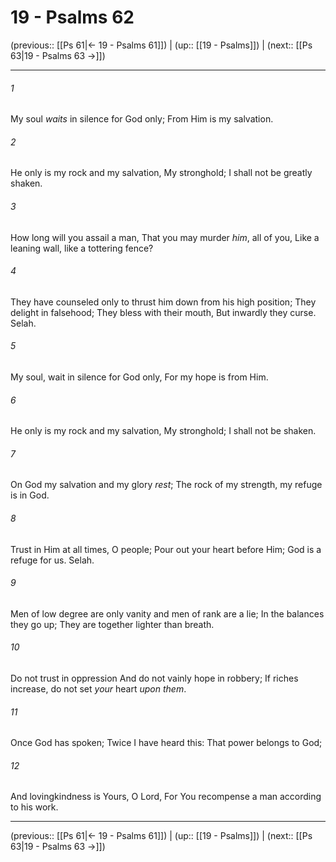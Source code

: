 # 19 - Psalms 62

(previous:: [[Ps 61|← 19 - Psalms 61]]) | (up:: [[19 - Psalms]]) | (next:: [[Ps 63|19 - Psalms 63 →]])

***


###### 1 
My soul _waits_ in silence for God only; From Him is my salvation. 

###### 2 
He only is my rock and my salvation, My stronghold; I shall not be greatly shaken. 

###### 3 
How long will you assail a man, That you may murder _him_, all of you, Like a leaning wall, like a tottering fence? 

###### 4 
They have counseled only to thrust him down from his high position; They delight in falsehood; They bless with their mouth, But inwardly they curse. Selah. 

###### 5 
My soul, wait in silence for God only, For my hope is from Him. 

###### 6 
He only is my rock and my salvation, My stronghold; I shall not be shaken. 

###### 7 
On God my salvation and my glory _rest_; The rock of my strength, my refuge is in God. 

###### 8 
Trust in Him at all times, O people; Pour out your heart before Him; God is a refuge for us. Selah. 

###### 9 
Men of low degree are only vanity and men of rank are a lie; In the balances they go up; They are together lighter than breath. 

###### 10 
Do not trust in oppression And do not vainly hope in robbery; If riches increase, do not set _your_ heart _upon them_. 

###### 11 
Once God has spoken; Twice I have heard this: That power belongs to God; 

###### 12 
And lovingkindness is Yours, O Lord, For You recompense a man according to his work.

***

(previous:: [[Ps 61|← 19 - Psalms 61]]) | (up:: [[19 - Psalms]]) | (next:: [[Ps 63|19 - Psalms 63 →]])
